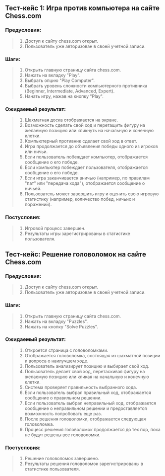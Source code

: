 ## Тест-кейс 1: Игра против компьютера на сайте Chess.com
### Предусловия:
> 1. Доступ к сайту chess.com открыт.
> 2. Пользователь уже авторизован в своей учетной записи.
### Шаги:
> 1. Открыть главную страницу сайта chess.com.
> 2. Нажать на вкладку "Play".
> 3. Выбрать опцию "Play Computer".
> 4. Выбрать уровень сложности компьютерного противника (Beginner, Intermediate, Advanced, Expert).
> 5. Начать игру, нажав на кнопку "Play".
### Ожидаемый результат:
> 1. Шахматная доска отображается на экране.
> 2. Возможность сделать свой ход и перетащить фигуру на желаемую позицию или кликнуть на начальную и конечную клетки.
> 3. Компьютерный противник сделает свой ход в ответ.
> 4. Игра продолжается до объявления победы одного из игроков или ничьи.
> 5. Если пользователь побеждает компьютер, отображается сообщение о его победе.
> 6. Если компьютер побеждает пользователя, отображается сообщение о его победе.
> 7. Если игра заканчивается вничью (например, по правилам "пат" или "передача хода"), отображается сообщение о ничьей.
> 8. Пользователь может завершить игру и оценить свою игровую статистику (например, количество побед, ничьих и поражений).
### Постусловия:
> 1. Игровой процесс завершен.
> 2. Результаты игры зарегистрированы в статистике пользователя.

## Тест-кейс: Решение головоломок на сайте Chess.com
### Предусловия:
> 1. Доступ к сайту chess.com открыт.
> 2. Пользователь уже авторизован в своей учетной записи.
### Шаги:
> 1. Открыть главную страницу сайта chess.com.
> 2. Нажать на вкладку "Puzzles".
> 3. Нажать на кнопку "Solve Puzzles".
### Ожидаемый результат:
> 1. Откроется страница с головоломками.
> 2. Отображается головоломка, состоящая из шахматной позиции и вопроса о наилучшем ходе.
> 3. Пользователь анализирует позицию и выбирает свой ход.
> 4. Пользователь делает свой ход, перетаскивая фигуру на желаемую позицию или кликая на начальную и конечную клетки.
> 5. Система проверяет правильность выбранного хода.
> 6. Если пользователь выбрал правильный ход, отображается сообщение о правильном решении.
> 7. Если пользователь выбрал неправильный ход, отображается сообщение о неправильном решении и предоставляется возможность попробовать еще раз.
> 8. После решения головоломки, отображается следующая головоломка.
> 9. Процесс решения головоломок продолжается до тех пор, пока не будут решены все головоломки.
### Постусловия:
> 1. Решение головоломок завершено.
> 2. Результаты решения головоломок зарегистрированы в статистике пользователя.
